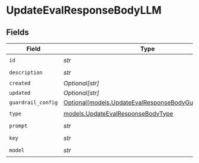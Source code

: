 # UpdateEvalResponseBodyLLM


## Fields

| Field                                                                                                        | Type                                                                                                         | Required                                                                                                     | Description                                                                                                  |
| ------------------------------------------------------------------------------------------------------------ | ------------------------------------------------------------------------------------------------------------ | ------------------------------------------------------------------------------------------------------------ | ------------------------------------------------------------------------------------------------------------ |
| `id`                                                                                                         | *str*                                                                                                        | :heavy_check_mark:                                                                                           | N/A                                                                                                          |
| `description`                                                                                                | *str*                                                                                                        | :heavy_check_mark:                                                                                           | N/A                                                                                                          |
| `created`                                                                                                    | *Optional[str]*                                                                                              | :heavy_minus_sign:                                                                                           | N/A                                                                                                          |
| `updated`                                                                                                    | *Optional[str]*                                                                                              | :heavy_minus_sign:                                                                                           | N/A                                                                                                          |
| `guardrail_config`                                                                                           | [Optional[models.UpdateEvalResponseBodyGuardrailConfig]](../models/updateevalresponsebodyguardrailconfig.md) | :heavy_minus_sign:                                                                                           | N/A                                                                                                          |
| `type`                                                                                                       | [models.UpdateEvalResponseBodyType](../models/updateevalresponsebodytype.md)                                 | :heavy_check_mark:                                                                                           | N/A                                                                                                          |
| `prompt`                                                                                                     | *str*                                                                                                        | :heavy_check_mark:                                                                                           | N/A                                                                                                          |
| `key`                                                                                                        | *str*                                                                                                        | :heavy_check_mark:                                                                                           | N/A                                                                                                          |
| `model`                                                                                                      | *str*                                                                                                        | :heavy_check_mark:                                                                                           | N/A                                                                                                          |